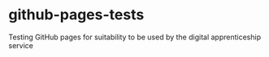 # github-pages-tests
Testing GitHub pages for suitability to be used by the digital apprenticeship service
